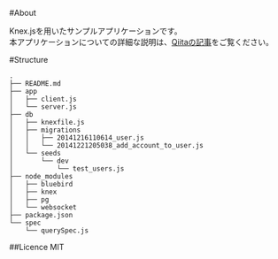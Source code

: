 #About

Knex.jsを用いたサンプルアプリケーションです。  
本アプリケーションについての詳細な説明は、[Qiitaの記事]()をご覧ください。

#Structure

```
.
├── README.md
├── app
│   ├── client.js
│   └── server.js
├── db
│   ├── knexfile.js
│   ├── migrations
│   │   ├── 20141216110614_user.js
│   │   └── 20141221205038_add_account_to_user.js
│   └── seeds
│       └── dev
│           └── test_users.js
├── node_modules
│   ├── bluebird
│   ├── knex
│   ├── pg
│   └── websocket
├── package.json
└── spec
    └── querySpec.js
```

##Licence
MIT